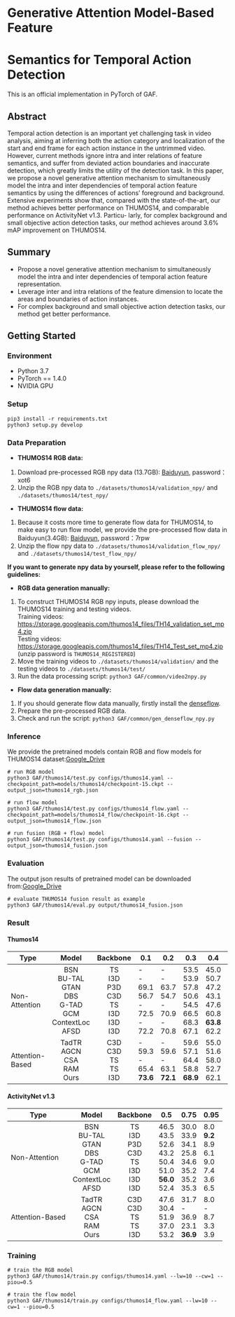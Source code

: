 # Generative Attention Model-Based Feature

# Semantics for Temporal Action Detection

This is an official implementation in PyTorch of GAF. 

## Abstract

Temporal action detection is an important yet challenging task in video analysis, aiming at inferring both the action category and localization of the start and end frame for each action instance in the untrimmed video. However, current methods ignore intra and inter relations of feature semantics, and suffer from deviated action boundaries and inaccurate detection, which greatly limits the utility of the detection task. In this paper, we propose a novel generative attention mechanism to simultaneously model the intra and inter dependencies of temporal action feature semantics by using the differences of actions’ foreground and background. Extensive experiments show that, compared with the state-of-the-art, our method achieves better performance on THUMOS14, and comparable performance on ActivityNet v1.3. Particu-
larly, for complex background and small objective action detection tasks, our method achieves around 3.6% mAP improvement on THUMOS14.

## Summary

- Propose a novel generative attention mechanism to simultaneously model the intra and inter dependencies of temporal action feature representation.
- Leverage inter and intra relations of the feature dimension to locate the areas and boundaries of action instances.
- For complex background and small objective action detection tasks, our method get better performance.

## Getting Started

### Environment

- Python 3.7
- PyTorch == 1.4.0
- NVIDIA GPU

### Setup

```shell script
pip3 install -r requirements.txt
python3 setup.py develop
```

### Data Preparation

- **THUMOS14 RGB data:**

1. Download pre-processed RGB npy data (13.7GB): [Baiduyun](https://pan.baidu.com/s/1MRm6F9cgOv4MSlNajwaI4g ), password：xot6
2. Unzip the RGB npy data to `./datasets/thumos14/validation_npy/` and `./datasets/thumos14/test_npy/`

- **THUMOS14 flow data:**

1. Because it costs more time to generate flow data for THUMOS14, to make easy to run flow model, we provide the pre-processed flow data in Baiduyun(3.4GB):
   [Baiduyun](https://pan.baidu.com/s/1_Zm_FQRnTtTkXEAkCQgnAg ), password：7rpw
1. Unzip the flow npy data to `./datasets/thumos14/validation_flow_npy/` and `./datasets/thumos14/test_flow_npy/`


**If you want to generate npy data by yourself, please refer to the following guidelines:**

- **RGB data generation manually:**

1. To construct THUMOS14 RGB npy inputs, please download the THUMOS14 training and testing videos.  
   Training videos: https://storage.googleapis.com/thumos14_files/TH14_validation_set_mp4.zip  
   Testing videos: https://storage.googleapis.com/thumos14_files/TH14_Test_set_mp4.zip  
   (unzip password is `THUMOS14_REGISTERED`)  
2. Move the training videos to `./datasets/thumos14/validation/` and the testing videos to `./datasets/thumos14/test/`
3. Run the data processing script: `python3 GAF/common/video2npy.py`

- **Flow data generation manually:**

1. If you should generate flow data manually, firstly install the [denseflow](https://github.com/open-mmlab/denseflow).
2. Prepare the pre-processed RGB data.
3. Check and run the script: `python3 GAF/common/gen_denseflow_npy.py`

### Inference

We provide the pretrained models contain RGB and flow models for THUMOS14 dataset:[Google_Drive](https://drive.google.com/drive/folders/10RO2OrTm3p-ATiSnOyhYPRAc80y_4UMS?usp=sharing)

```shell script
# run RGB model
python3 GAF/thumos14/test.py configs/thumos14.yaml --checkpoint_path=models/thumos14/checkpoint-15.ckpt --output_json=thumos14_rgb.json

# run flow model
python3 GAF/thumos14/test.py configs/thumos14_flow.yaml --checkpoint_path=models/thumos14_flow/checkpoint-16.ckpt --output_json=thumos14_flow.json

# run fusion (RGB + flow) model
python3 GAF/thumos14/test.py configs/thumos14.yaml --fusion --output_json=thumos14_fusion.json
```

### Evaluation

The output json results of pretrained model can be downloaded from:[Google_Drive](https://drive.google.com/file/d/1pmQjIT57OlJLLJZh0a7GExhr3V3HKvtf/view?usp=sharing)

```shell script
# evaluate THUMOS14 fusion result as example
python3 GAF/thumos14/eval.py output/thumos14_fusion.json
```

### Result

#### Thumos14

| Type            |                            Model                             |                           Backbone                           | 0.1                                                          | 0.2                                                          | 0.3                                                          | 0.4                                                          | 0.5                                                          |
| --------------- | :----------------------------------------------------------: | :----------------------------------------------------------: | ------------------------------------------------------------ | ------------------------------------------------------------ | ------------------------------------------------------------ | ------------------------------------------------------------ | ------------------------------------------------------------ |
| Non-Attention   | BSN<br />BU-TAL <br />GTAN<br />DBS<br />G-TAD<br />GCM<br />ContextLoc<br />AFSD | TS<br />I3D<br />P3D<br />C3D<br />TS<br />I3D<br />I3D<br />I3D<br /> | -<br />-<br />69.1<br />56.7<br />-<br />72.5<br />-<br />72.2 | -<br />-<br />63.7<br />54.7<br />-<br />70.9<br />-<br />70.8 | 53.5<br />53.9<br />57.8<br />50.6<br />54.5<br />66.5<br />68.3<br />67.1 | 45.0<br />50.7<br />47.2<br />43.1<br />47.6<br />60.8<br />**63.8**<br />62.2 | 36.9<br />45.4<br />38.8<br />34.3<br />40.2<br />51.9<br />54.3<br />55.5 |
| Attention-Based |         TadTR<br />AGCN<br />CSA<br />RAM<br />Ours          |            C3D<br />C3D<br />TS<br />TS<br />I3D             | -<br />59.3<br />-<br />65.4<br />**73.6**                   | -<br />59.6<br />-<br />63.1<br />**72.1**                   | 59.6<br />57.1<br />64.4<br />58.8<br />**68.9**             | 55.0<br />51.6<br />58.0<br />52.7<br />62.1                 | />46.6<br />38.6<br />49.2<br />43.7<br />**55.9**   |

#### ActivityNet v1.3

| Type            |                            Model                             |                           Backbone                           | 0.5                                                          | 0.75                                                         | 0.95                                                         |
| --------------- | :----------------------------------------------------------: | :----------------------------------------------------------: | ------------------------------------------------------------ | ------------------------------------------------------------ | ------------------------------------------------------------ |
| Non-Attention   | BSN<br />BU-TAL <br />GTAN<br />DBS<br />G-TAD<br />GCM<br />ContextLoc<br />AFSD | TS<br />I3D<br />P3D<br />C3D<br />TS<br />I3D<br />I3D<br />I3D<br /> | 46.5<br />43.5<br />52.6<br />43.2<br />50.4<br />51.0<br />**56.0**<br />52.4 | 30.0<br />33.9<br />34.1<br />25.8<br />34.6<br />35.2<br />35.2<br />35.3 | 8.0<br />**9.2**<br />8.9<br />6.1<br />9.0<br />7.4<br />3.6<br />6.5 |
| Attention-Based |         TadTR<br />AGCN<br />CSA<br />RAM<br />Ours          |            C3D<br />C3D<br />TS<br />TS<br />I3D             | 47.6<br />30.4<br />51.9<br />37.0<br />53.2                 | 31.7<br />-<br />36.9<br />23.1<br />**36.9**                | 8.0<br />-<br />8.7<br />3.3<br />3.9                        |

### Training

```shell script
# train the RGB model
python3 GAF/thumos14/train.py configs/thumos14.yaml --lw=10 --cw=1 --piou=0.5

# train the flow model
python3 GAF/thumos14/train.py configs/thumos14_flow.yaml --lw=10 --cw=1 --piou=0.5
```

### 
